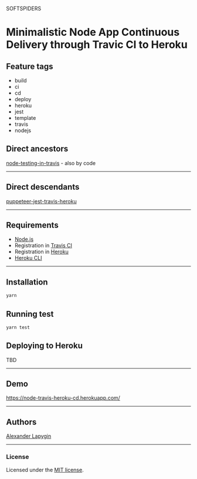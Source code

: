 SOFTSPIDERS

# Minimalistic Node App Continuous Delivery through Travic CI to Heroku

## Feature tags

- build
- ci
- cd
- deploy
- heroku
- jest
- template
- travis
- nodejs

## Direct ancestors

[node-testing-in-travis](https://github.com/softspider/node-testing-in-travis) - also by code

---

## Direct descendants

[puppeteer-jest-travis-heroku](https://github.com/softspider/puppeteer-jest-travis-heroku)

---

## Requirements

* [Node.js](https://nodejs.org/en/download/package-manager/)
* Registration in [Travis CI](https://travis-ci.com/)
* Registration in [Heroku](https://devcenter.heroku.com/)
* [Heroku CLI](https://devcenter.heroku.com/articles/heroku-cli)

---

## Installation

```sh
yarn
```

## Running test

```sh
yarn test
```

## Deploying to Heroku

TBD

---

## Demo

<https://node-travis-heroku-cd.herokuapp.com/>

---

## Authors

[Alexander Lapygin](https://github.com/AlexanderLapygin)

---

### License

Licensed under the [MIT license](./LICENSE).
